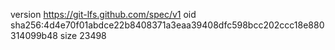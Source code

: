 version https://git-lfs.github.com/spec/v1
oid sha256:4d4e70f01abdce22b8408371a3eaa39408dfc598bcc202ccc18e880314099b48
size 23498
